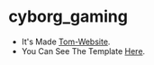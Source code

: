 # cyborg_gaming
  - It's Made [Tom-Website](https://github.com/Tom-website/).
  - You Can See The Template [Here](https://tom-website.github.io/cyborg_gaming/).
